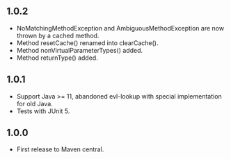 1.0.2
-----

* NoMatchingMethodException and AmbiguousMethodException are now thrown by a cached method.
* Method resetCache() renamed into clearCache().
* Method nonVirtualParameterTypes() added.
* Method returnType() added.

1.0.1
-----

* Support Java >= 11, abandoned evl-lookup with special implementation for old Java.
* Tests with JUnit 5.

1.0.0
-----

* First release to Maven central.